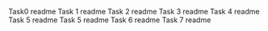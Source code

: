 Task0 readme
Task 1 readme
Task 2 readme
Task 3 readme
Task 4 readme
Task 5 readme
Task 5 readme
Task 6 readme
Task 7 readme

